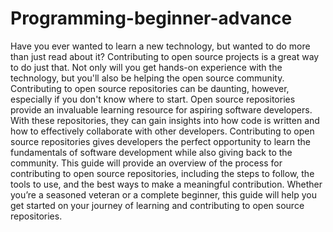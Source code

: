 # Programming-beginner-advance
Have you ever wanted to learn a new technology, but wanted to do more than just read about it? Contributing to open source projects is a great way to do just that. Not only will you get hands-on experience with the technology, but you'll also be helping the open source community. Contributing to open source repositories can be daunting, however, especially if you don't know where to start. Open source repositories provide an invaluable learning resource for aspiring software developers. With these repositories, they can gain insights into how code is written and how to effectively collaborate with other developers. Contributing to open source repositories gives developers the perfect opportunity to learn the fundamentals of software development while also giving back to the community. This guide will provide an overview of the process for contributing to open source repositories, including the steps to follow, the tools to use, and the best ways to make a meaningful contribution. Whether you’re a seasoned veteran or a complete beginner, this guide will help you get started on your journey of learning and contributing to open source repositories.
